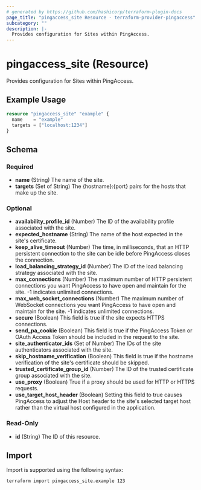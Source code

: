 ```yaml
---
# generated by https://github.com/hashicorp/terraform-plugin-docs
page_title: "pingaccess_site Resource - terraform-provider-pingaccess"
subcategory: ""
description: |-
  Provides configuration for Sites within PingAccess.
---
```


# pingaccess_site (Resource)

Provides configuration for Sites within PingAccess.

## Example Usage

```terraform
resource "pingaccess_site" "example" {
  name    = "example"
  targets = ["localhost:1234"]
}
```

<!-- schema generated by tfplugindocs -->
## Schema

### Required

- **name** (String) The name of the site.
- **targets** (Set of String) The {hostname}:{port} pairs for the hosts that make up the site.

### Optional

- **availability_profile_id** (Number) The ID of the availability profile associated with the site.
- **expected_hostname** (String) The name of the host expected in the site's certificate.
- **keep_alive_timeout** (Number) The time, in milliseconds, that an HTTP persistent connection to the site can be idle before PingAccess closes the connection.
- **load_balancing_strategy_id** (Number) The ID of the load balancing strategy associated with the site.
- **max_connections** (Number) The maximum number of HTTP persistent connections you want PingAccess to have open and maintain for the site. -1 indicates unlimited connections.
- **max_web_socket_connections** (Number) The maximum number of WebSocket connections you want PingAccess to have open and maintain for the site. -1 indicates unlimited connections.
- **secure** (Boolean) This field is true if the site expects HTTPS connections.
- **send_pa_cookie** (Boolean) This field is true if the PingAccess Token or OAuth Access Token should be included in the request to the site.
- **site_authenticator_ids** (Set of Number) The IDs of the site authenticators associated with the site.
- **skip_hostname_verification** (Boolean) This field is true if the hostname verification of the site's certificate should be skipped.
- **trusted_certificate_group_id** (Number) The ID of the trusted certificate group associated with the site.
- **use_proxy** (Boolean) True if a proxy should be used for HTTP or HTTPS requests.
- **use_target_host_header** (Boolean) Setting this field to true causes PingAccess to adjust the Host header to the site's selected target host rather than the virtual host configured in the application.

### Read-Only

- **id** (String) The ID of this resource.

## Import

Import is supported using the following syntax:

```shell
terraform import pingaccess_site.example 123
```
